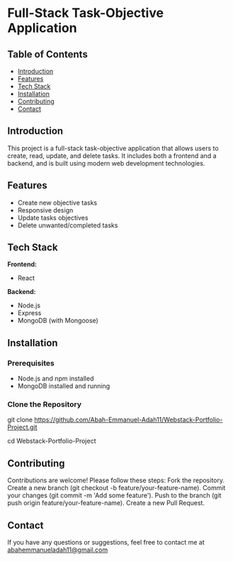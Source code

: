# Full-Stack Task-Objective Application

## Table of Contents
- [Introduction](#introduction)
- [Features](#features)
- [Tech Stack](#tech-stack)
- [Installation](#installation)
- [Contributing](#contributing)
- [Contact](#contact)

## Introduction
This project is a full-stack task-objective application that allows users to create, read, update, and delete tasks. It includes both a frontend and a backend, and is built using modern web development technologies.

## Features
- Create new objective tasks
- Responsive design
- Update tasks objectives
- Delete unwanted/completed tasks

## Tech Stack
**Frontend:**
- React

**Backend:**
- Node.js
- Express
- MongoDB (with Mongoose)

## Installation
### Prerequisites
- Node.js and npm installed
- MongoDB installed and running

### Clone the Repository
git clone https://github.com/Abah-Emmanuel-Adah11/Webstack-Portfolio-Project.git

cd Webstack-Portfolio-Project

## Contributing
Contributions are welcome! Please follow these steps:
Fork the repository.
Create a new branch (git checkout -b feature/your-feature-name).
Commit your changes (git commit -m 'Add some feature').
Push to the branch (git push origin feature/your-feature-name).
Create a new Pull Request.

## Contact
If you have any questions or suggestions, feel free to contact me at abahemmanueladah11@gmail.com